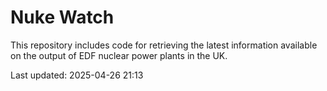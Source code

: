 # Nuke Watch

This repository includes code for retrieving the latest information available on the output of EDF nuclear power plants in the UK.

Last updated: 2025-04-26 21:13
